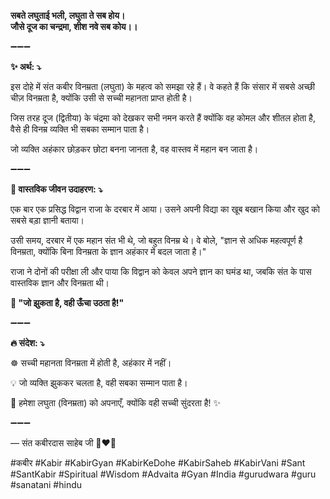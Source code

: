**सबते लघुताई भली, लघुता ते सब होय।**\
**जौसे दूज का चन्द्रमा, शीश नवे सब कोय।।**

➖➖➖

**✨ अर्थ: ⤵**

इस दोहे में संत कबीर विनम्रता (लघुता) के महत्व को समझा रहे हैं। वे कहते हैं कि संसार में सबसे अच्छी चीज़ विनम्रता है, क्योंकि उसी से सच्ची महानता प्राप्त होती है।

जिस तरह दूज (द्वितीया) के चंद्रमा को देखकर सभी नमन करते हैं क्योंकि वह कोमल और शीतल होता है, वैसे ही विनम्र व्यक्ति भी सबका सम्मान पाता है।

जो व्यक्ति अहंकार छोड़कर छोटा बनना जानता है, वह वास्तव में महान बन जाता है।

➖➖➖

**🌾 वास्तविक जीवन उदाहरण: ⤵**

एक बार एक प्रसिद्ध विद्वान राजा के दरबार में आया। उसने अपनी विद्या का खूब बखान किया और खुद को सबसे बड़ा ज्ञानी बताया।

उसी समय, दरबार में एक महान संत भी थे, जो बहुत विनम्र थे। वे बोले, "ज्ञान से अधिक महत्वपूर्ण है विनम्रता, क्योंकि बिना विनम्रता के ज्ञान अहंकार में बदल जाता है।"

राजा ने दोनों की परीक्षा ली और पाया कि विद्वान को केवल अपने ज्ञान का घमंड था, जबकि संत के पास वास्तविक ज्ञान और विनम्रता थी।

**📜 "जो झुकता है, वही ऊँचा उठता है!"**

➖➖➖

**🔥 संदेश: ⤵**

☸ सच्ची महानता विनम्रता में होती है, अहंकार में नहीं।

💡 जो व्यक्ति झुककर चलता है, वही सबका सम्मान पाता है।

🙏 हमेशा लघुता (विनम्रता) को अपनाएँ, क्योंकि वही सच्ची सुंदरता है! ✨

➖➖➖

— संत कबीरदास साहेब जी 🙏❤️💯

#कबीर #Kabir #KabirGyan #KabirKeDohe #KabirSaheb #KabirVani #Sant #SantKabir #Spiritual #Wisdom #Advaita #Gyan #India #gurudwara #guru #sanatani #hindu

